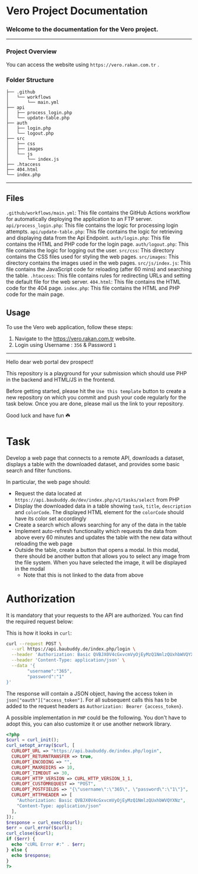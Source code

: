 # Vero Project Documentation
### Welcome to the documentation for the Vero project.
---
### Project Overview
You can access the website using ```https://vero.rakan.com.tr``` . 

### Folder Structure
```
├── .github
│   └── workflows
│       └── main.yml
├── api
│   ├── process_login.php
│   └── update-table.php
├── auth
│   ├── login.php
│   └── logout.php
├── src
│   ├── css
│   ├── images
│   └── js
│       └── index.js
├── .htaccess
├── 404.html
└── index.php
```
---
## Files
`.github/workflows/main.yml`: This file contains the GitHub Actions workflow for automatically deploying the application to an FTP server.
`api/process_login.php`: This file contains the logic for processing login attempts.
`api/update-table.php`: This file contains the logic for retrieving and displaying data from the Api Endpoint.
`auth/login.php`: This file contains the HTML and PHP code for the login page.
`auth/logout.php`: This file contains the logic for logging out the user.
`src/css`: This directory contains the CSS files used for styling the web pages.
`src/images`: This directory contains the images used in the web pages.
`src/js/index.js`: This file contains the JavaScript code for reloading (after 60 mins) and searching the table.
`.htaccess`: This file contains rules for redirecting URLs and setting the default file for the web server.
`404.html`: This file contains the HTML code for the 404 page.
`index.php`: This file contains the HTML and PHP code for the main page.

## Usage
To use the Vero web application, follow these steps:
1. Navigate to the https://vero.rakan.com.tr website.
2. Login using Username : `356` & Password `1`

---
Hello dear web portal dev prospect!

This repository is a playground for your submission which should use PHP in the backend and HTML/JS in the frontend.

Before getting started, please hit the `Use this template` button to create a new repository on which you commit and push your code regularly for the task below. Once you are done, please mail us the link to your repository.

Good luck and have fun ☘️

# Task

Develop a web page that connects to a remote API, downloads a dataset, displays a table with the downloaded dataset, and provides some basic search and filter functions.

In particular, the web page should:

- Request the data located at `https://api.baubuddy.de/dev/index.php/v1/tasks/select` from PHP
- Display the downloaded data in a table showing `task`, `title`, `description` and `colorCode`. The displayed HTML element for the `colorCode` should have its color set accordingly
- Create a search which allows searching for any of the data in the table
- Implement auto-refresh functionality which requests the data from above every 60 minutes and updates the table with the new data without reloading the web page
- Outside the table, create a button that opens a modal. In this modal, there should be another button that allows you to select any image from the file system. When you have selected the image, it will be displayed in the modal
  - Note that this is not linked to the data from above

# Authorization

It is mandatory that your requests to the API are authorized. You can find the required request below:

This is how it looks in `curl`:

```bash
curl --request POST \
  --url https://api.baubuddy.de/index.php/login \
  --header 'Authorization: Basic QVBJX0V4cGxvcmVyOjEyMzQ1NmlzQUxhbWVQYXNz' \
  --header 'Content-Type: application/json' \
  --data '{
        "username":"365",
        "password":"1"
}'
```

The response will contain a JSON object, having the access token in `json["oauth"]["access_token"]`. For all subsequent calls this has to be added to the request headers as `Authorization: Bearer {access_token}`.

A possible implementation in `PHP` could be the following. You don't have to adopt this, you can also customize it or use another network library.

```php
<?php
$curl = curl_init();
curl_setopt_array($curl, [
  CURLOPT_URL => "https://api.baubuddy.de/index.php/login",
  CURLOPT_RETURNTRANSFER => true,
  CURLOPT_ENCODING => "",
  CURLOPT_MAXREDIRS => 10,
  CURLOPT_TIMEOUT => 30,
  CURLOPT_HTTP_VERSION => CURL_HTTP_VERSION_1_1,
  CURLOPT_CUSTOMREQUEST => "POST",
  CURLOPT_POSTFIELDS => "{\"username\":\"365\", \"password\":\"1\"}",
  CURLOPT_HTTPHEADER => [
    "Authorization: Basic QVBJX0V4cGxvcmVyOjEyMzQ1NmlzQUxhbWVQYXNz",
    "Content-Type: application/json"
  ],
]);
$response = curl_exec($curl);
$err = curl_error($curl);
curl_close($curl);
if ($err) {
  echo "cURL Error #:" . $err;
} else {
  echo $response;
}
?>
```
